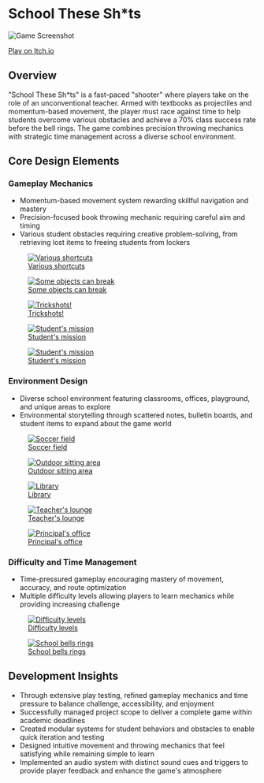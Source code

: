 <div class="page-content">
    
# School These Sh*ts



<img src="https://danielnoam.github.io/portfolio/assets/school-these-shits/main.png" alt="Game Screenshot">



[Play on Itch.io](https://danielnoam.itch.io/school-these-shts)

<div class="project-card">
    
## Overview
"School These Sh*ts" is a fast-paced "shooter" where players take on the role of an unconventional teacher. Armed with textbooks as projectiles and momentum-based movement, the player must race against time to help students overcome various obstacles and achieve a 70% class success rate before the bell rings. The game combines precision throwing mechanics with strategic time management across a diverse school environment.
</div>

<div class="project-card">
    
## Core Design Elements
### Gameplay Mechanics
- Momentum-based movement system rewarding skillful navigation and mastery
- Precision-focused book throwing mechanic requiring careful aim and timing
- Various student obstacles requiring creative problem-solving, from retrieving lost items to freeing students from lockers

<div class="image-gallery">
    <figure>
        <a href="https://danielnoam.github.io/portfolio/assets/school-these-shits/gameplay2.gif" target="_blank">
            <img src="https://danielnoam.github.io/portfolio/assets/school-these-shits/gameplay2.gif" alt="Various shortcuts">
            <figcaption>Various shortcuts</figcaption>
        </a>
    </figure>
    <figure>
        <a href="https://danielnoam.github.io/portfolio/assets/school-these-shits/gameplay3.gif" target="_blank">
            <img src="https://danielnoam.github.io/portfolio/assets/school-these-shits/gameplay3.gif" alt="Some objects can break">
            <figcaption>Some objects can break</figcaption>
        </a>
    </figure>
    <figure>
        <a href="https://danielnoam.github.io/portfolio/assets/school-these-shits/trickshot.gif" target="_blank">
            <img src="https://danielnoam.github.io/portfolio/assets/school-these-shits/trickshot.gif" alt="Trickshots!">
            <figcaption>Trickshots!</figcaption>
        </a>
    </figure>
    <figure>
        <a href="https://danielnoam.github.io/portfolio/assets/school-these-shits/mission1.gif" target="_blank">
            <img src="https://danielnoam.github.io/portfolio/assets/school-these-shits/mission1.gif" alt="Student's mission">
            <figcaption>Student's mission</figcaption>
        </a>
    </figure>
    <figure>
        <a href="https://danielnoam.github.io/portfolio/assets/school-these-shits/mission2.gif" target="_blank">
            <img src="https://danielnoam.github.io/portfolio/assets/school-these-shits/mission2.gif" alt="Student's mission">
            <figcaption>Student's mission</figcaption>
        </a>
    </figure>
</div>

### Environment Design
- Diverse school environment featuring classrooms, offices, playground, and unique areas to explore
- Environmental storytelling through scattered notes, bulletin boards, and student items to expand about the game world

<div class="image-gallery">
    <figure>
        <a href="https://danielnoam.github.io/portfolio/assets/school-these-shits/layout1.png" target="_blank">
            <img src="https://danielnoam.github.io/portfolio/assets/school-these-shits/layout1.png" alt="Soccer field">
            <figcaption>Soccer field</figcaption>
        </a>
    </figure>
    <figure>
        <a href="https://danielnoam.github.io/portfolio/assets/school-these-shits/layout2.png" target="_blank">
            <img src="https://danielnoam.github.io/portfolio/assets/school-these-shits/layout2.png" alt="Outdoor sitting area">
            <figcaption>Outdoor sitting area</figcaption>
        </a>
    </figure>
    <figure>
        <a href="https://danielnoam.github.io/portfolio/assets/school-these-shits/layout3.png" target="_blank">
            <img src="https://danielnoam.github.io/portfolio/assets/school-these-shits/layout3.png" alt="Library">
            <figcaption>Library</figcaption>
        </a>
    </figure>
    <figure>
        <a href="https://danielnoam.github.io/portfolio/assets/school-these-shits/layout4.png" target="_blank">
            <img src="https://danielnoam.github.io/portfolio/assets/school-these-shits/layout4.png" alt="Teacher's lounge">
            <figcaption>Teacher's lounge</figcaption>
        </a>
    </figure>
    <figure>
        <a href="https://danielnoam.github.io/portfolio/assets/school-these-shits/layout5.png" target="_blank">
            <img src="https://danielnoam.github.io/portfolio/assets/school-these-shits/layout5.png" alt="Principal's office">
            <figcaption>Principal's office</figcaption>
        </a>
    </figure>
</div>

### Difficulty and Time Management
- Time-pressured gameplay encouraging mastery of movement, accuracy, and route optimization
- Multiple difficulty levels allowing players to learn mechanics while providing increasing challenge

<div class="image-gallery">
    <figure>
        <a href="https://danielnoam.github.io/portfolio/assets/school-these-shits/gameplay1.gif" target="_blank">
            <img src="https://danielnoam.github.io/portfolio/assets/school-these-shits/gameplay1.gif" alt="Difficulty levels">
            <figcaption>Difficulty levels</figcaption>
        </a>
    </figure>
    <figure>
        <a href="https://danielnoam.github.io/portfolio/assets/school-these-shits/gameplay4.gif" target="_blank">
            <img src="https://danielnoam.github.io/portfolio/assets/school-these-shits/gameplay4.gif" alt="School bells rings">
            <figcaption>School bells rings</figcaption>
        </a>
    </figure>
</div>
</div>

<div class="project-card">
    
## Development Insights
- Through extensive play testing, refined gameplay mechanics and time pressure to balance challenge, accessibility, and enjoyment
- Successfully managed project scope to deliver a complete game within academic deadlines
- Created modular systems for student behaviors and obstacles to enable quick iteration and testing
- Designed intuitive movement and throwing mechanics that feel satisfying while remaining simple to learn
- Implemented an audio system with distinct sound cues and triggers to provide player feedback and enhance the game's atmosphere
</div>

</div>
